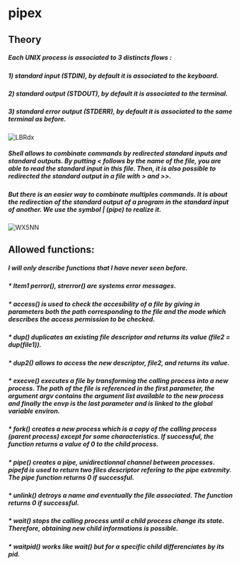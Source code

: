 # pipex

## Theory

##### Each UNIX process is associated to 3 distincts flows :
##### 1) standard input (STDIN), by default it is associated to the keyboard.
##### 2) standard output (STDOUT), by default it is associated to the terminal.
##### 3) standard error output (STDERR), by default it is associated to the same terminal as before.
![LBRdx](https://user-images.githubusercontent.com/81758850/227573016-34338578-1fc4-4dc1-a7af-5d1c708a8227.png)
##### Shell allows to combinate commands by redirected standard inputs and standard outputs. By putting \< follows by the name of the file, you are able to read the standard input in this file. Then, it is also possible to redirected the standard output in a file with \> and \>>.
##### But there is an easier way to combinate multiples commands. It is about the redirection of the standard output of a program in the standard input of another. We use the symbol | (pipe) to realize it.
![WX5NN](https://user-images.githubusercontent.com/81758850/227573480-db345907-f66d-4482-a743-99dd734c671f.png)

## Allowed functions:

##### I will only describe functions that I have never seen before.
##### * Item1 perror(), strerror() are systems error messages.
##### * access() is used to check the accesibility of a file by giving in parameters both the path corresponding to the file and the mode which describes the access permission to be checked.
##### * dup() duplicates an existing file descriptor and returns its value (file2 = dup(file1)).
##### * dup2() allows to access the new descriptor, file2, and returns its value.
##### * execve() executes a file by transforming the calling process into a new process. The path of the file is referenced in the first parameter, the argument argv contains the argument list available to the new process and finally the envp is the last parameter and is linked to the global variable environ.
##### * fork() creates a new process which is a copy of the calling process (parent process) except for some characteristics. If successful, the function returns a value of 0 to the child process.
##### * pipe() creates a pipe, unidirectionnal channel between processes. pipefd is used to return two files descriptor refering to the pipe extremity. The pipe function returns 0 if successful.
##### * unlink() detroys a name and eventually the file associated. The function returns 0 if successful.
##### * wait() stops the calling process until a child process change its state. Therefore, obtaining new child informations is possible.
##### * waitpid() works like wait() but for a specific child differenciates by its pid.

